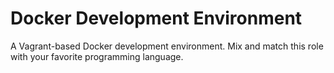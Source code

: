 # Docker Development Environment

A Vagrant-based Docker development environment. Mix and match this role with your favorite programming language.
